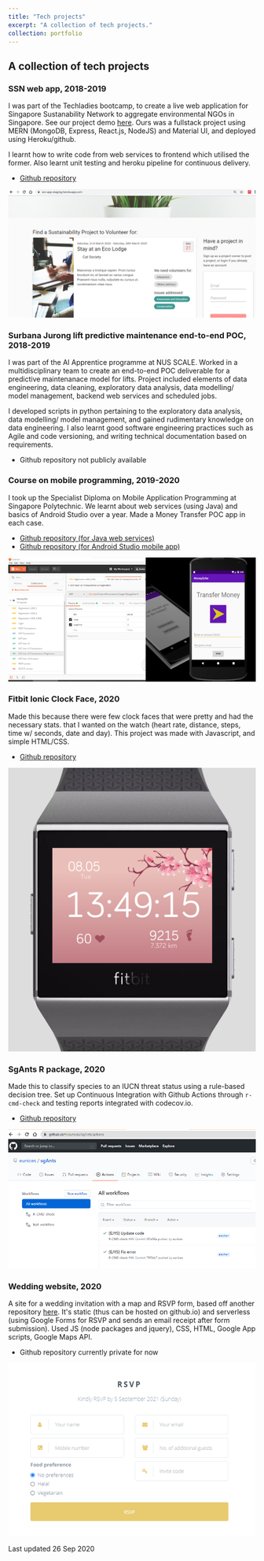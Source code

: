 ```yaml
---
title: "Tech projects"
excerpt: "A collection of tech projects."
collection: portfolio
---
```

## A collection of tech projects

### SSN web app, 2018-2019

I was part of the Techladies bootcamp, to create a live web application for Singapore Sustanability Network to aggregate environmental NGOs in Singapore. See our project demo [here](https://www.facebook.com/ssnsingapore/videos/293450054683330/). Ours was a fullstack project using MERN (MongoDB, Express, React.js, NodeJS) and Material UI, and deployed using Heroku/github.

I learnt how to write code from web services to frontend which utilised the former. Also learnt unit testing and heroku pipeline for continuous delivery.

- [Github repository](https://github.com/ssnsingapore/ssn-app)

![SSN app screenshot](/images/portfolio1-ssn.png)


### Surbana Jurong lift predictive maintenance end-to-end POC, 2018-2019

I was part of the AI Apprentice programme at NUS SCALE. Worked in a multidisciplinary team to create an end-to-end POC deliverable for a predictive maintenanace model for lifts. Project included elements of data engineering, data cleaning, exploratory data analysis, data modelling/ model management, backend web services and scheduled jobs. 

I developed scripts in python pertaining to the exploratory data analysis, data modelling/ model management, and gained rudimentary knowledge on data engineering. I also learnt good software engineering practices such as Agile and code versioning, and writing technical documentation based on requirements.

- Github repository not publicly available

### Course on mobile programming, 2019-2020

I took up the Specialist Diploma on Mobile Application Programming at Singapore Polytechnic. We learnt about web services (using Java) and basics of Android Studio over a year. Made a Money Transfer POC app in each case.

- [Github repository (for Java web services)](https://github.com/eunices/moneytransfer)
- [Github repository (for Android Studio mobile app)](https://github.com/eunices/moneyxfer-mobi)

![Mobile app screenshot](/images/portfolio1-mobi.png)

### Fitbit Ionic Clock Face, 2020

Made this because there were few clock faces that were pretty and had the necessary stats. that I wanted on the watch (heart rate, distance, steps, time w/ seconds, date and day). This project was made with Javascript, and simple HTML/CSS. 

- [Github repository](https://github.com/eunices/ionic-sakura)

![Ionic Sakura](/images/portfolio1-s-ionic-sakura.png)

### SgAnts R package, 2020

Made this to classify species to an IUCN threat status using a rule-based decision tree. Set up Continuous Integration with Github Actions through `r-cmd-check` and testing reports integrated with codecov.io. 

- [Github repository](https://github.com/eunices/sgAnts)

![Ionic Sakura](/images/portfolio1-sgants.png)

### Wedding website, 2020

A site for a wedding invitation with a map and RSVP form, based off another repository [here](https://github.com/rampatra/wedding-website). It's static (thus can be hosted on github.io) and serverless (using Google Forms for RSVP and sends an email receipt after form submission). Used JS (node packages and jquery), CSS, HTML, Google App scripts, Google Maps API.

- Github repository currently private for now

![Wedding RSVP](/images/portfolio1-wedding.png)


Last updated 26 Sep 2020